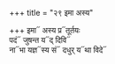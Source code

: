 +++
title = "२९ इमा अस्य"

+++
इमा᳓ अस्य प्र᳓तूर्तयः  
पदं᳓ जुषन्त य᳓द् दिवि᳓  
ना᳓भा यज्ञ᳓स्य सं᳓ दधुर् य᳓था विदे᳓